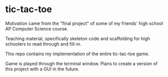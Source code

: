 # tic-tac-toe

Motivation came from the "final project" of some of my friends' high school AP Computer Science course.

Teaching material, specifically skeleton code and scaffolding for high schoolers to read through and fill-in.

This repo contains my implementation of the entire tic-tac-toe game.

Game is played through the terminal window. Plans to create a version of this project with a GUI in the future.
